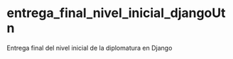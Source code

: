 # entrega_final_nivel_inicial_djangoUtn
Entrega final del nivel inicial de la diplomatura en Django
